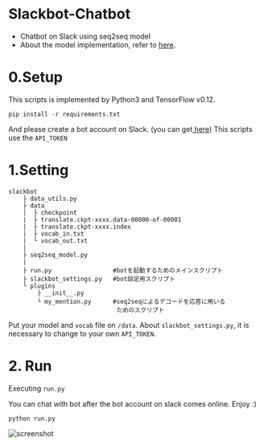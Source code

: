 # Slackbot-Chatbot

- Chatbot on Slack using seq2seq model
- About the model implementation, refer to [here](https://github.com/Pu-of-Parari/Japanese-Neural-Conversational-Model).

# 0.Setup
This scripts is implemented by Python3 and TensorFlow v0.12.

`pip install -r requirements.txt`


And please create a bot account on Slack. (you can get[ here](https://mychatbottalk.slack.com/apps/new/yA0F7YS25R-bots))
This scripts use the `API_TOKEN`

# 1.Setting


```
slackbot
    ├ data_utils.py
    ├ data
    |  ├ checkpoint                               
    |  ├ translate.ckpt-xxxx.data-00000-of-00001  
    |  ├ translate.ckpt-xxxx.index                
    |  ├ vocab_in.txt                             
    |  └ vocab_out.txt
    |
    ├ seq2seq_model.py
    |
    ├ run.py                 #botを起動するためのメインスクリプト
    ├ slackbot_settings.py   #bot設定用スクリプト
    └ plugins
        ├ __init__.py        
        └ my_mention.py      #seq2seqによるデコードを応答に用いる
                              ためのスクリプト
```

Put your model and `vocab` file on `/data`.
About `slackbot_settings.py`, it is necessary to change to your own `API_TOKEN`.

# 2. Run
Executing `run.py`

You can chat with bot after the bot account on slack comes online. Enjoy :)

`python run.py`

![screenshot](https://github.com/Pu-of-Parari/Slackbot-Chatbot/edit/master/slackbot.png)
